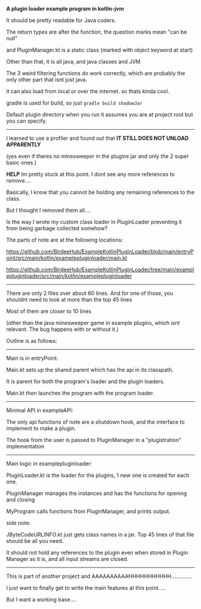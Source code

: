 **A plugin loader example program in kotlin-jvm**

It should be pretty readable for Java coders. 

The return types are after the function, the question marks mean "can be null"

and PluginManager.kt is a static class (marked with object keyword at start)

Other than that, it is all java, and java classes and JVM

The 3 weird filtering functions do work correctly, which are probably the only other part that isnt just java.

it can also load from local or over the internet. so thats kinda cool.

gradle is used for build, so just ```gradle build shadowJar```

Default plugin directory when you run it assumes you are at project root but you can specify.

----------------------------------------------------------------------------------------------

I learned to use a profiler and found out that **IT STILL DOES NOT UNLOAD APPARENTLY** 

(yes even if theres no minesweeper in the plugins jar and only the 2 super basic ones.)

**HELP** Im pretty stuck at this point. I dont see any more references to remove....

Basically, I know that you cannot be holding any remaining references to the class.

But I thought I removed them all....

Is the way I wrote my custom class loader in PluginLoader preventing it from being garbage collected somehow?

The parts of note are at the following locations:

https://github.com/BirdeeHub/ExampleKotlinPluginLoader/blob/main/entryPoint/src/main/kotlin/examplepluginloader/main.kt

https://github.com/BirdeeHub/ExampleKotlinPluginLoader/tree/main/examplepluginloader/src/main/kotlin/examplepluginloader

-------------------------------------------------------------------------------------

There are only 2 files over about 60 lines. And for one of those, you shouldnt need to look at more than the top 45 lines

Most of them are closer to 10 lines

(other than the java minesweeper game in example plugins, which isnt relevant. The bug happens with or without it.) 

Outline is as follows:

------

Main is in entryPoint:

Main.kt sets up the shared parent which has the api in its classpath. 

It is parent for both the program's loader and the plugin loaders. 

Main.kt then launches the program with the program loader.

-------

Minimal API in exampleAPI:

The only api functions of note are a shutdown hook, and the interface to implement to make a plugin. 

The hook from the user is passed to PluginManager in a "plugistration" implementation

--------

Main logic in examplepluginloader:

PluginLoader.kt is the loader for the plugins, 1 new one is created for each one.

PluginManager manages the instances and has the functions for opening and closing

MyProgram calls functions from PluginManager, and prints output.

side note:

JByteCodeURLINFO.kt just gets class names in a jar. Top 45 lines of that file should be all you need.

It should not hold any references to the plugin even when stored in Plugin Manager as it is, and all input streams are closed. 

--------------------------------------------------------------------------------------------------

This is part of another project and AAAAAAAAAAHHHHHHHHHHH..............

I just want to finally get to write the main features at this point..... 

But I want a working base....